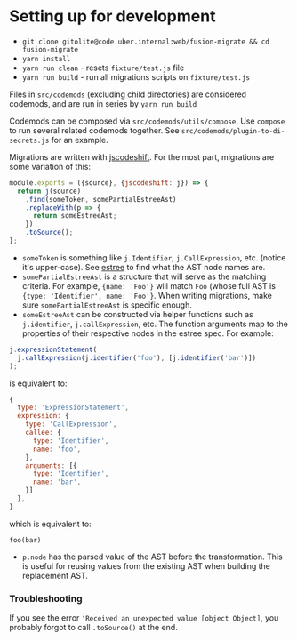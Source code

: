 # Setting up for development

* `git clone gitolite@code.uber.internal:web/fusion-migrate && cd fusion-migrate`
* `yarn install`
* `yarn run clean` - resets `fixture/test.js` file
* `yarn run build` - run all migrations scripts on `fixture/test.js`

Files in `src/codemods` (excluding child directories) are considered codemods, and are run in series by `yarn run build`

Codemods can be composed via `src/codemods/utils/compose`. Use `compose` to run several related codemods together. See `src/codemods/plugin-to-di-secrets.js` for an example.

Migrations are written with [jscodeshift](https://github.com/facebook/jscodeshift). For the most part, migrations are some variation of this:

```js
module.exports = ({source}, {jscodeshift: j}) => {
  return j(source)
    .find(someToken, somePartialEstreeAst)
    .replaceWith(p => {
      return someEstreeAst;
    })
    .toSource();
};
```

* `someToken` is something like `j.Identifier`, `j.CallExpression`, etc. (notice it's upper-case). See [estree](https://github.com/estree/estree/) to find what the AST node names are.
* `somePartialEstreeAst` is a structure that will serve as the matching criteria. For example, `{name: 'Foo'}` will match `Foo` (whose full AST is `{type: 'Identifier', name: 'Foo'}`. When writing migrations, make sure `somePartialEstreeAst` is specific enough.
* `someEstreeAst` can be constructed via helper functions such as `j.identifier`, `j.callExpression`, etc. The function arguments map to the properties of their respective nodes in the estree spec. For example:

```js
j.expressionStatement(
  j.callExpression(j.identifier('foo'), [j.identifier('bar')])
);
```

is equivalent to:

```js
{
  type: 'ExpressionStatement',
  expression: {
    type: 'CallExpression',
    callee: {
      type: 'Identifier',
      name: 'foo',
    },
    arguments: [{
      type: 'Identifier',
      name: 'bar',
    }]
  },
}
```

which is equivalent to:

```
foo(bar)
```

* `p.node` has the parsed value of the AST before the transformation. This is useful for reusing values from the existing AST when building the replacement AST.

### Troubleshooting

If you see the error `'Received an unexpected value [object Object]`, you probably forgot to call `.toSource()` at the end.
